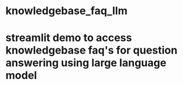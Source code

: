 # knowledgebase_faq_llm
# streamlit demo to access knowledgebase faq's  for question answering using large language model
